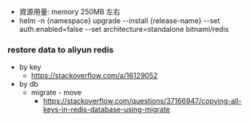 - 資源用量: memory 250MB 左右
- helm -n {namespace} upgrade --install {release-name} --set auth.enabled=false --set architecture=standalone bitnami/redis

### restore data to aliyun redis
- by key
  - https://stackoverflow.com/a/16129052
- by db
  - migrate - move
    - https://stackoverflow.com/questions/37166947/copying-all-keys-in-redis-database-using-migrate